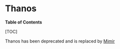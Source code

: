 # Thanos

**Table of Contents**

[TOC]

Thanos has been deprecated and is replaced by [Mimir](../mimir/README.md)
